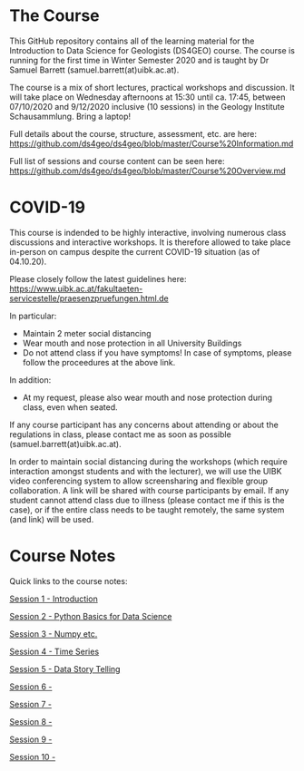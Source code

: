 # The Course
This GitHub repository contains all of the learning material for the Introduction to Data Science for Geologists (DS4GEO) course. The course is running for the first time in Winter Semester 2020 and is taught by Dr Samuel Barrett (samuel.barrett(at)uibk.ac.at).

The course is a mix of short lectures, practical workshops and discussion. It will take place on Wednesday afternoons at 15:30 until ca. 17:45, between 07/10/2020 and 9/12/2020 inclusive (10 sessions) in the Geology Institute Schausammlung. Bring a laptop!

Full details about the course, structure, assessment, etc. are here: https://github.com/ds4geo/ds4geo/blob/master/Course%20Information.md

Full list of sessions and course content can be seen here: https://github.com/ds4geo/ds4geo/blob/master/Course%20Overview.md



# COVID-19
This course is indended to be highly interactive, involving numerous class discussions and interactive workshops. It is therefore allowed to take place in-person on campus despite the current COVID-19 situation (as of 04.10.20).

Please closely follow the latest guidelines here:
https://www.uibk.ac.at/fakultaeten-servicestelle/praesenzpruefungen.html.de

In particular:
* Maintain 2 meter social distancing
* Wear mouth and nose protection in all University Buildings
* Do not attend class if you have symptoms! In case of symptoms, please follow the proceedures at the above link.

In addition:
* At my request, please also wear mouth and nose protection during class, even when seated.

If any course participant has any concerns about attending or about the regulations in class, please contact me as soon as possible (samuel.barrett(at)uibk.ac.at).

In order to maintain social distancing during the workshops (which require interaction amongst students and with the lecturer), we will use the UIBK video conferencing system to allow screensharing and flexible group collaboration. A link will be shared with course participants by email. If any student cannot attend class due to illness (please contact me if this is the case), or if the entire class needs to be taught remotely, the same system (and link) will be used.



# Course Notes
Quick links to the course notes:

<a href="https://colab.research.google.com/github/ds4geo/ds4geo/blob/master/WS%202020%20Course%20Notes/Session%201.ipynb" target="_blank">Session 1 - Introduction</a>

<a href="https://colab.research.google.com/github/ds4geo/ds4geo/blob/master/WS%202020%20Course%20Notes/Session%202.ipynb" target="_blank">Session 2 - Python Basics for Data Science</a>

<a href="https://colab.research.google.com/github/ds4geo/ds4geo/blob/master/WS%202020%20Course%20Notes/Session%203.ipynb" target="_blank">Session 3 - Numpy etc.</a>

<a href="https://colab.research.google.com/github/ds4geo/ds4geo/blob/master/WS%202020%20Course%20Notes/Session%204.ipynb" target="_blank">Session 4 - Time Series</a>

<a href="https://colab.research.google.com/github/ds4geo/ds4geo/blob/master/WS%202020%20Course%20Notes/Session%205.ipynb" target="_blank">Session 5 - Data Story Telling</a>

<a href="https://colab.research.google.com/github/ds4geo/ds4geo/blob/master/WS%202020%20Course%20Notes/Session%206.ipynb" target="_blank">Session 6 - </a>

<a href="https://colab.research.google.com/github/ds4geo/ds4geo/blob/master/WS%202020%20Course%20Notes/Session%207.ipynb" target="_blank">Session 7 - </a>

<a href="https://colab.research.google.com/github/ds4geo/ds4geo/blob/master/WS%202020%20Course%20Notes/Session%208.ipynb" target="_blank">Session 8 - </a>

<a href="https://colab.research.google.com/github/ds4geo/ds4geo/blob/master/WS%202020%20Course%20Notes/Session%209.ipynb" target="_blank">Session 9 - </a>

<a href="https://colab.research.google.com/github/ds4geo/ds4geo/blob/master/WS%202020%20Course%20Notes/Session%2010.ipynb" target="_blank">Session 10 - </a>
